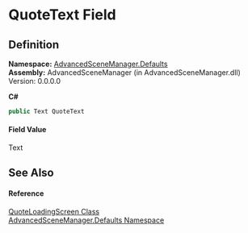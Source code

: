 # QuoteText Field




## Definition
**Namespace:** <a href="N_AdvancedSceneManager_Defaults">AdvancedSceneManager.Defaults</a>  
**Assembly:** AdvancedSceneManager (in AdvancedSceneManager.dll) Version: 0.0.0.0

**C#**
``` C#
public Text QuoteText
```



#### Field Value
Text

## See Also


#### Reference
<a href="T_AdvancedSceneManager_Defaults_QuoteLoadingScreen">QuoteLoadingScreen Class</a>  
<a href="N_AdvancedSceneManager_Defaults">AdvancedSceneManager.Defaults Namespace</a>  
